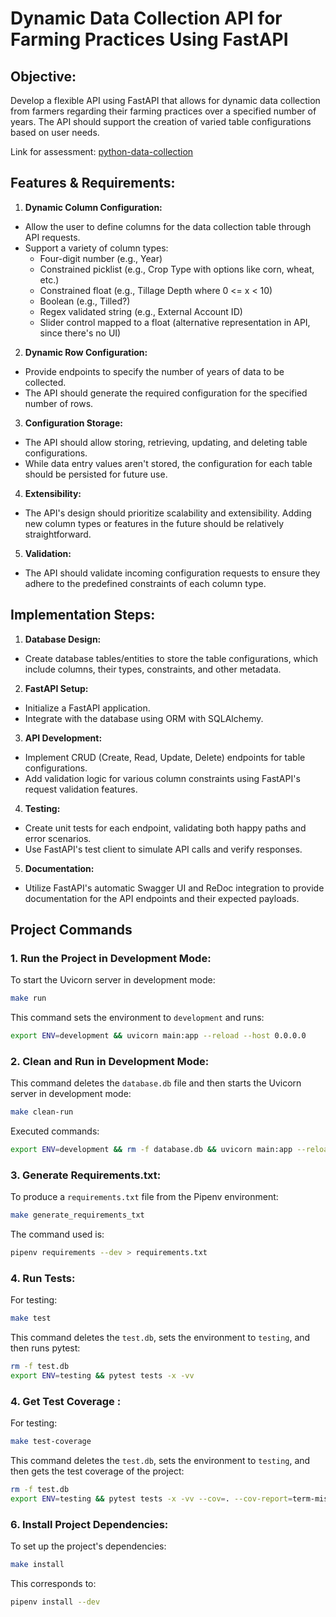 # Dynamic Data Collection API for Farming Practices Using FastAPI

## Objective:
Develop a flexible API using FastAPI that allows for dynamic data collection from farmers regarding their farming practices over a specified number of years. The API should support the creation of varied table configurations based on user needs.

Link for assessment:
[python-data-collection](https://github.com/regrow-coding-challenge/python-data-collection)

## Features & Requirements:

1. **Dynamic Column Configuration:**

- Allow the user to define columns for the data collection table through API requests.
- Support a variety of column types:
    - Four-digit number (e.g., Year)
    - Constrained picklist (e.g., Crop Type with options like corn, wheat, etc.)
    - Constrained float (e.g., Tillage Depth where 0 <= x < 10)
    - Boolean (e.g., Tilled?)
    - Regex validated string (e.g., External Account ID)
    - Slider control mapped to a float (alternative representation in API, since there's no UI)

2. **Dynamic Row Configuration:**

- Provide endpoints to specify the number of years of data to be collected.
- The API should generate the required configuration for the specified number of rows.

3. **Configuration Storage:**

- The API should allow storing, retrieving, updating, and deleting table configurations.
- While data entry values aren't stored, the configuration for each table should be persisted for future use.

4. **Extensibility:**

- The API's design should prioritize scalability and extensibility. Adding new column types or features in the future should be relatively straightforward.

5. **Validation:**

- The API should validate incoming configuration requests to ensure they adhere to the predefined constraints of each column type.

## Implementation Steps:

1. **Database Design:** 

- Create database tables/entities to store the table configurations, which include columns, their types, constraints, and other metadata.

2. **FastAPI Setup:**

- Initialize a FastAPI application.
- Integrate with the database using ORM with SQLAlchemy.

3. **API Development:**

- Implement CRUD (Create, Read, Update, Delete) endpoints for table configurations.
- Add validation logic for various column constraints using FastAPI's request validation features.

4. **Testing:**

- Create unit tests for each endpoint, validating both happy paths and error scenarios.
- Use FastAPI's test client to simulate API calls and verify responses.

5. **Documentation:**

- Utilize FastAPI's automatic Swagger UI and ReDoc integration to provide documentation for the API endpoints and their expected payloads.

## Project Commands

### 1. **Run the Project in Development Mode:**

To start the Uvicorn server in development mode:

```bash
make run
```

This command sets the environment to `development` and runs:

```bash
export ENV=development && uvicorn main:app --reload --host 0.0.0.0
```

### 2. **Clean and Run in Development Mode:**

This command deletes the `database.db` file and then starts the Uvicorn server in development mode:

```bash
make clean-run
```

Executed commands:

```bash
export ENV=development && rm -f database.db && uvicorn main:app --reload --host 0.0.0.0
```

### 3. **Generate Requirements.txt:**

To produce a `requirements.txt` file from the Pipenv environment:

```bash
make generate_requirements_txt
```

The command used is:

```bash
pipenv requirements --dev > requirements.txt
```

### 4. **Run Tests:**

For testing:

```bash
make test
```

This command deletes the `test.db`, sets the environment to `testing`, and then runs pytest:

```bash
rm -f test.db
export ENV=testing && pytest tests -x -vv
```

### 4. **Get Test Coverage :**

For testing:

```bash
make test-coverage
```

This command deletes the `test.db`, sets the environment to `testing`, and then gets the test coverage of the project:

```bash
rm -f test.db
export ENV=testing && pytest tests -x -vv --cov=. --cov-report=term-missing
```

### 6. **Install Project Dependencies:**

To set up the project's dependencies:

```bash
make install
```

This corresponds to:

```bash
pipenv install --dev
```

